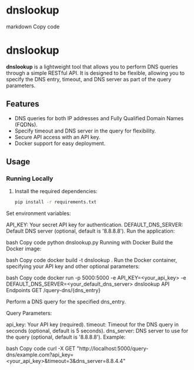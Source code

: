 # dnslookup

markdown
Copy code
# dnslookup

**dnslookup** is a lightweight tool that allows you to perform DNS queries through a simple RESTful API. It is designed to be flexible, allowing you to specify the DNS entry, timeout, and DNS server as part of the query parameters.

## Features

- DNS queries for both IP addresses and Fully Qualified Domain Names (FQDNs).
- Specify timeout and DNS server in the query for flexibility.
- Secure API access with an API key.
- Docker support for easy deployment.

## Usage

### Running Locally

1. Install the required dependencies:

   ```bash
   pip install -r requirements.txt
Set environment variables:

API_KEY: Your secret API key for authentication.
DEFAULT_DNS_SERVER: Default DNS server (optional, default is '8.8.8.8').
Run the application:

bash
Copy code
python dnslookup.py
Running with Docker
Build the Docker image:

bash
Copy code
docker build -t dnslookup .
Run the Docker container, specifying your API key and other optional parameters:

bash
Copy code
docker run -p 5000:5000 -e API_KEY=<your_api_key> -e DEFAULT_DNS_SERVER=<your_default_dns_server> dnslookup
API Endpoints
GET /query-dns/{dns_entry}

Perform a DNS query for the specified dns_entry.

Query Parameters:

api_key: Your API key (required).
timeout: Timeout for the DNS query in seconds (optional, default is 5 seconds).
dns_server: DNS server to use for the query (optional, default is '8.8.8.8').
Example:

bash
Copy code
curl -X GET "http://localhost:5000/query-dns/example.com?api_key=<your_api_key>&timeout=3&dns_server=8.8.4.4"
